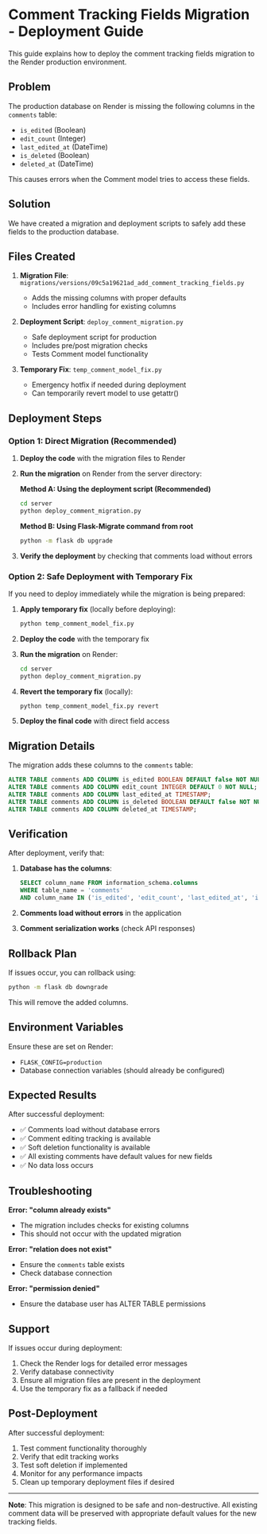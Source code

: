 # Comment Tracking Fields Migration - Deployment Guide

This guide explains how to deploy the comment tracking fields migration to the Render production environment.

## Problem

The production database on Render is missing the following columns in the `comments` table:
- `is_edited` (Boolean)
- `edit_count` (Integer) 
- `last_edited_at` (DateTime)
- `is_deleted` (Boolean)
- `deleted_at` (DateTime)

This causes errors when the Comment model tries to access these fields.

## Solution

We have created a migration and deployment scripts to safely add these fields to the production database.

## Files Created

1. **Migration File**: `migrations/versions/09c5a19621ad_add_comment_tracking_fields.py`
   - Adds the missing columns with proper defaults
   - Includes error handling for existing columns

2. **Deployment Script**: `deploy_comment_migration.py`
   - Safe deployment script for production
   - Includes pre/post migration checks
   - Tests Comment model functionality

3. **Temporary Fix**: `temp_comment_model_fix.py`
   - Emergency hotfix if needed during deployment
   - Can temporarily revert model to use getattr()

## Deployment Steps

### Option 1: Direct Migration (Recommended)

1. **Deploy the code** with the migration files to Render

2. **Run the migration** on Render from the server directory:

   **Method A: Using the deployment script (Recommended)**
   ```bash
   cd server
   python deploy_comment_migration.py
   ```

   **Method B: Using Flask-Migrate command from root**
   ```bash
   python -m flask db upgrade
   ```

3. **Verify the deployment** by checking that comments load without errors

### Option 2: Safe Deployment with Temporary Fix

If you need to deploy immediately while the migration is being prepared:

1. **Apply temporary fix** (locally before deploying):
   ```bash
   python temp_comment_model_fix.py
   ```

2. **Deploy the code** with the temporary fix

3. **Run the migration** on Render:
   ```bash
   cd server
   python deploy_comment_migration.py
   ```

4. **Revert the temporary fix** (locally):
   ```bash
   python temp_comment_model_fix.py revert
   ```

5. **Deploy the final code** with direct field access

## Migration Details

The migration adds these columns to the `comments` table:

```sql
ALTER TABLE comments ADD COLUMN is_edited BOOLEAN DEFAULT false NOT NULL;
ALTER TABLE comments ADD COLUMN edit_count INTEGER DEFAULT 0 NOT NULL;
ALTER TABLE comments ADD COLUMN last_edited_at TIMESTAMP;
ALTER TABLE comments ADD COLUMN is_deleted BOOLEAN DEFAULT false NOT NULL;
ALTER TABLE comments ADD COLUMN deleted_at TIMESTAMP;
```

## Verification

After deployment, verify that:

1. **Database has the columns**:
   ```sql
   SELECT column_name FROM information_schema.columns 
   WHERE table_name = 'comments' 
   AND column_name IN ('is_edited', 'edit_count', 'last_edited_at', 'is_deleted', 'deleted_at');
   ```

2. **Comments load without errors** in the application

3. **Comment serialization works** (check API responses)

## Rollback Plan

If issues occur, you can rollback using:

```bash
python -m flask db downgrade
```

This will remove the added columns.

## Environment Variables

Ensure these are set on Render:
- `FLASK_CONFIG=production`
- Database connection variables (should already be configured)

## Expected Results

After successful deployment:
- ✅ Comments load without database errors
- ✅ Comment editing tracking is available
- ✅ Soft deletion functionality is available
- ✅ All existing comments have default values for new fields
- ✅ No data loss occurs

## Troubleshooting

**Error: "column already exists"**
- The migration includes checks for existing columns
- This should not occur with the updated migration

**Error: "relation does not exist"**
- Ensure the `comments` table exists
- Check database connection

**Error: "permission denied"**
- Ensure the database user has ALTER TABLE permissions

## Support

If issues occur during deployment:
1. Check the Render logs for detailed error messages
2. Verify database connectivity
3. Ensure all migration files are present in the deployment
4. Use the temporary fix as a fallback if needed

## Post-Deployment

After successful deployment:
1. Test comment functionality thoroughly
2. Verify that edit tracking works
3. Test soft deletion if implemented
4. Monitor for any performance impacts
5. Clean up temporary deployment files if desired

---

**Note**: This migration is designed to be safe and non-destructive. All existing comment data will be preserved with appropriate default values for the new tracking fields.